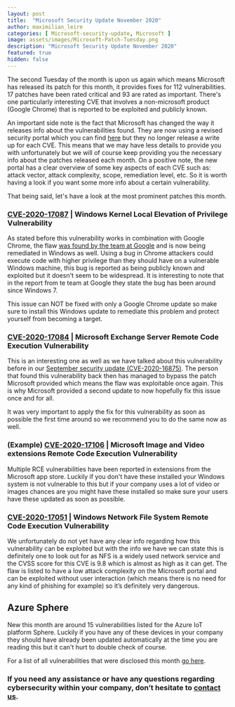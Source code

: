 ```yaml
---
layout: post
title:  "Microsoft Security Update November 2020"
author: maximilian_leire
categories: [ Microsoft-security-update, Microsoft ]
image: assets/images/Microsoft-Patch-Tuesday.png
description: "Microsoft Security Update November 2020"
featured: true
hidden: false
---
```



The second Tuesday of the month is upon us again which means Microsoft has released its patch for this month, it provides fixes for 112 vulnerabilities. 17 patches have been rated critical and 93 are rated as important. There's one particularly interesting CVE that involves a non-microsoft product (Google Chrome) that is reported to be exploited and publicly known.

An important side note is the fact that Microsoft has changed the way it releases info about the vulnerabilities found. They are now using a revised security portal which you can find [here](https://msrc.microsoft.com/update-guide/) but they no longer release a write up for each CVE. This means that we may have less details to provide you with unfortunately but we will of course keep providing you the necessary info about the patches released each month. On a positive note, the new portal has a clear overview of some key aspects of each CVE such as: attack vector, attack complexity, scope, remediation level, etc. So it is worth having a look if you want some more info about a certain vulnerability.

That being said, let's have a look at the most prominent patches this month.


### [CVE-2020-17087](https://msrc.microsoft.com/update-guide/en-US/vulnerability/CVE-2020-17087) | **Windows Kernel Local Elevation of Privilege Vulnerability**
As stated before this vulnerability works in combination with Google Chrome, the flaw [was found by the team at Google](https://bugs.chromium.org/p/project-zero/issues/detail?id=2104) and is now being remediated in Windows as well. Using a bug in Chrome attackers could execute code with higher privilege than they should have on a vulnerable Windows machine, this bug is reported as being publicly known and exploited but it doesn't seem to be widespread. It is interesting to note that in the report from te team at Google they state the bug has been around since Windows 7.

This issue can NOT be fixed with only a Google Chrome update so make sure to install this Windows update to remediate this problem and protect yourself from becoming a target.



### [CVE-2020-17084](https://portal.msrc.microsoft.com/en-US/security-guidance/advisory/CVE-2020-17084) | **Microsoft Exchange Server Remote Code Execution Vulnerability**
This is an interesting one as well as we have talked about this vulnerability before in our [September security update (CVE-2020-16875)](https://ordina-cyber.github.io/microsoft-security-update-september-2020/). The person that found this vulnerability back then has managed to bypass the patch Microsoft provided which means the flaw was exploitable once again. This is why Microsoft provided a second update to now hopefully fix this issue once and for all.

It was very important to apply the fix for this vulnerability as soon as possible the first time around so we recommend you to do the same now as well.


### (Example) [CVE-2020-17106](https://msrc.microsoft.com/update-guide/en-US/vulnerability/CVE-2020-17106) | **Microsoft Image and Video extensions Remote Code Execution Vulnerability**
Multiple RCE vulnerabilities have been reported in extensions from the Microsoft app store. Luckily if you don't have these installed your Windows system is not vulnerable to this but if your company uses a lot of video or images chances are you might have these installed so make sure your users have these updated as soon as possible.


### [CVE-2020-17051](https://msrc.microsoft.com/update-guide/en-US/vulnerability/CVE-2020-17051) | **Windows Network File System Remote Code Execution Vulnerability**
We unfortunately do not yet have any clear info regarding how this vulnerability can be exploited but with the info we have we can state this is definitely one to look out for as NFS is a widely used network service and the CVSS score for this CVE is 9.8 which is almost as high as it can get. The flaw is listed to have a low attack complexity on the Microsoft portal and can be exploited without user interaction (which means there is no need for any kind of phishing for example) so it’s definitely very dangerous.

## Azure Sphere
New this month are around 15 vulnerabilities listed for the Azure IoT platform Sphere. Luckily if you have any of these devices in your company they should have already been updated automatically at the time you are reading this but it can't hurt to double check of course.


For a list of all vulnerabilities that were disclosed this month [go here](https://msrc.microsoft.com/update-guide).

### If you need any assistance or have any questions regarding cybersecurity within your company, don’t hesitate to [contact us](https://www.ordina.be/diensten/security-and-privacy/).